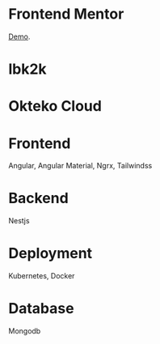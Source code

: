 # Frontend Mentor

[Demo](https://lbk2knewlifegithub.github.io/frontend-mentor/).

# lbk2k

# Okteko Cloud

# Frontend

Angular, Angular Material, Ngrx, Tailwindss

# Backend

Nestjs

# Deployment

Kubernetes, Docker

# Database

Mongodb

